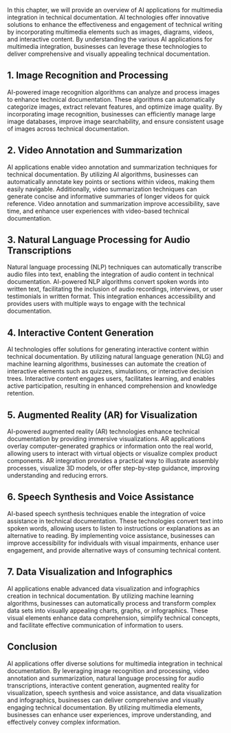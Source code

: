 
In this chapter, we will provide an overview of AI applications for multimedia integration in technical documentation. AI technologies offer innovative solutions to enhance the effectiveness and engagement of technical writing by incorporating multimedia elements such as images, diagrams, videos, and interactive content. By understanding the various AI applications for multimedia integration, businesses can leverage these technologies to deliver comprehensive and visually appealing technical documentation.

**1. Image Recognition and Processing**
---------------------------------------

AI-powered image recognition algorithms can analyze and process images to enhance technical documentation. These algorithms can automatically categorize images, extract relevant features, and optimize image quality. By incorporating image recognition, businesses can efficiently manage large image databases, improve image searchability, and ensure consistent usage of images across technical documentation.

**2. Video Annotation and Summarization**
-----------------------------------------

AI applications enable video annotation and summarization techniques for technical documentation. By utilizing AI algorithms, businesses can automatically annotate key points or sections within videos, making them easily navigable. Additionally, video summarization techniques can generate concise and informative summaries of longer videos for quick reference. Video annotation and summarization improve accessibility, save time, and enhance user experiences with video-based technical documentation.

**3. Natural Language Processing for Audio Transcriptions**
-----------------------------------------------------------

Natural language processing (NLP) techniques can automatically transcribe audio files into text, enabling the integration of audio content in technical documentation. AI-powered NLP algorithms convert spoken words into written text, facilitating the inclusion of audio recordings, interviews, or user testimonials in written format. This integration enhances accessibility and provides users with multiple ways to engage with the technical documentation.

**4. Interactive Content Generation**
-------------------------------------

AI technologies offer solutions for generating interactive content within technical documentation. By utilizing natural language generation (NLG) and machine learning algorithms, businesses can automate the creation of interactive elements such as quizzes, simulations, or interactive decision trees. Interactive content engages users, facilitates learning, and enables active participation, resulting in enhanced comprehension and knowledge retention.

**5. Augmented Reality (AR) for Visualization**
-----------------------------------------------

AI-powered augmented reality (AR) technologies enhance technical documentation by providing immersive visualizations. AR applications overlay computer-generated graphics or information onto the real world, allowing users to interact with virtual objects or visualize complex product components. AR integration provides a practical way to illustrate assembly processes, visualize 3D models, or offer step-by-step guidance, improving understanding and reducing errors.

**6. Speech Synthesis and Voice Assistance**
--------------------------------------------

AI-based speech synthesis techniques enable the integration of voice assistance in technical documentation. These technologies convert text into spoken words, allowing users to listen to instructions or explanations as an alternative to reading. By implementing voice assistance, businesses can improve accessibility for individuals with visual impairments, enhance user engagement, and provide alternative ways of consuming technical content.

**7. Data Visualization and Infographics**
------------------------------------------

AI applications enable advanced data visualization and infographics creation in technical documentation. By utilizing machine learning algorithms, businesses can automatically process and transform complex data sets into visually appealing charts, graphs, or infographics. These visual elements enhance data comprehension, simplify technical concepts, and facilitate effective communication of information to users.

**Conclusion**
--------------

AI applications offer diverse solutions for multimedia integration in technical documentation. By leveraging image recognition and processing, video annotation and summarization, natural language processing for audio transcriptions, interactive content generation, augmented reality for visualization, speech synthesis and voice assistance, and data visualization and infographics, businesses can deliver comprehensive and visually engaging technical documentation. By utilizing multimedia elements, businesses can enhance user experiences, improve understanding, and effectively convey complex information.
